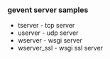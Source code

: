 ### gevent server samples ###

- tserver - tcp server  
- userver - udp server  
- wserver - wsgi server  
- wserver_ssl - wsgi ssl server  
